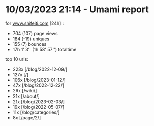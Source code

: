# 10/03/2023 21:14 - Umami report
for www.shifeiti.com [24h] :

 - 704 (107) page views
 - 184 (-19) uniques
 - 155 (7) bounces
 - 17h 1' 3'' (1h 58' 57'') totaltime


top 10 urls:
 - 223x [/blog/2022-12-09/]
 - 127x [/]
 - 106x [/blog/2023-01-12/]
 - 47x [/blog/2022-12-22/]
 - 26x [/wiki/]
 - 21x [/about/]
 - 21x [/blog/2023-02-03/]
 - 19x [/blog/2022-05-07/]
 - 11x [/blog/categories/]
 - 8x [/page/2/]


